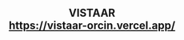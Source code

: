 <h2 align="center">
  VISTAAR<br/>
  <a href="https://vistaar-orcin.vercel.app/" target="_blank">https://vistaar-orcin.vercel.app/</a>
</h2>
